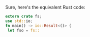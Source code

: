 Sure, here's the equivalent Rust code:
```rust
extern crate fs;
use std::io;
fn main() -> io::Result<()> {
 let fso = fs::
